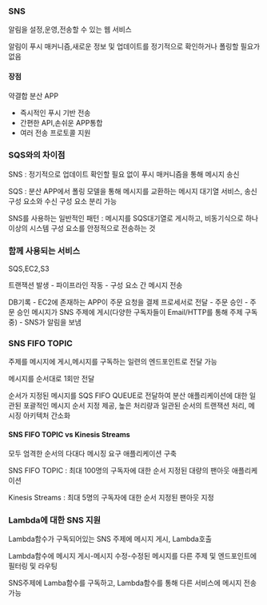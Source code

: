 ### SNS

알림을 설정,운영,전송할 수 있는 웹 서비스

알림이 푸시 매커니즘,새로운 정보 및 업데이트를 정기적으로 확인하거나 폴링할 필요가 없음



#### 장점

약결합 분산 APP

- 즉시적인 푸시 기반 전송
- 간편한 API,손쉬운 APP통합
- 여러 전송 프로토콜 지원



### SQS와의 차이점

SNS : 정기적으로 업데이트 확인할 필요 없이 푸시 매커니즘을 통해 메시지 송신

SQS : 분산 APP에서 폴링 모델을 통해 메시지를 교환하는 메시지 대기열 서비스, 송신 구성 요소와 수신 구성 요소 분리 가능



SNS를 사용하는 일반적인 패턴 : 메시지를 SQS대기열로 게시하고, 비동기식으로 하나 이상의 시스템 구성 요소를 안정적으로 전송하는 것



### 함께 사용되는 서비스

SQS,EC2,S3

트랜잭션 발생 - 파이프라인 작동 - 구성 요소 간 메시지 전송

DB기록 - EC2에 존재하는 APP이 주문 요청을 결제 프로세서로 전달 - 주문 승인 - 주문 승인 메시지가 SNS 주제에 게시(다양한 구독자들이 Email/HTTP를 통해 주제 구독 중) - SNS가 알림을 보냄



### SNS FIFO TOPIC

주제를 메시지에 게시,메시지를 구독하는 일련의 엔드포인트로 전달 가능

메시지를 순서대로 1회만 전달

순서가 지정된 메시지를 SQS FIFO QUEUE로 전달하여 분산 애플리케이션에 대한 일관된 포괄적인 메시지 순서 지정 제공, 높은 처리량과 일관된 순서의 트랜잭션 처리, 메시징 아키텍처 간소화



#### SNS FIFO TOPIC vs Kinesis Streams

모두 엄격한 순서의 다대다 메시징 요구 애플리케이션 구축

SNS FIFO TOPIC : 최대 100명의 구독자에 대한 순서 지정된 대량의 팬아웃 애플리케이션

Kinesis Streams : 최대 5명의 구독자에 대한 순서 지정된 팬아웃 지정



### Lambda에 대한 SNS 지원

Lambda함수가 구독되어있는 SNS 주제에 메시지 게시, Lambda호출

Lambda함수에 메시지 게시-메시지 수정-수정된 메시지를 다른 주제 및 엔드포인트에 필터링 및 라우팅

SNS주제에 Lamba함수를 구독하고, Lambda함수를 통해 다른 서비스에 메시지 전송 가능





